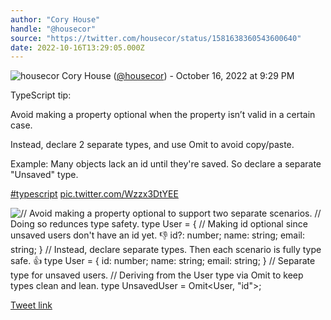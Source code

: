 ```yaml
---
author: "Cory House"
handle: "@housecor"
source: "https://twitter.com/housecor/status/1581638360543600640"
date: 2022-10-16T13:29:05.000Z
---
```

![housecor](https://pbs.twimg.com/profile_images/1525874017630035970/veQQouGw_normal.jpg)
Cory House ([@housecor](https://twitter.com/housecor)) - October 16, 2022 at 9:29 PM

TypeScript tip:

Avoid making a property optional when the property isn’t valid in a certain case.

Instead, declare 2 separate types, and use Omit to avoid copy/paste.

Example: Many objects lack an id until they're saved. So declare a separate "Unsaved" type.

[#typescript](https://twitter.com/hashtag/typescript) [pic.twitter.com/Wzzx3DtYEE](https://twitter.com/housecor/status/1581638360543600640/photo/1)

![// Avoid making a property optional to support two separate scenarios. // Doing so redunces type safety. type User = {   // Making id optional since unsaved users don't have an id yet. 👎   id?: number;   name: string;   email: string; }   // Instead, declare separate types. Then each scenario is fully type safe. 👍  type User = {   id: number;   name: string;   email: string; }  // Separate type for unsaved users. // Deriving from the User type via Omit to keep types clean and lean. type UnsavedUser = Omit<User, "id">;](https://pbs.twimg.com/media/FfMalUHXEAIELCa.jpg)

[Tweet link](https://twitter.com/housecor/status/1581638360543600640)